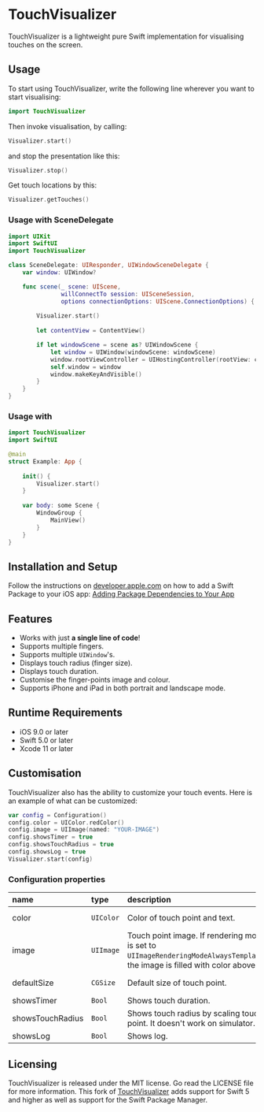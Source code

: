 # TouchVisualizer

TouchVisualizer is a lightweight pure Swift implementation for visualising touches on the screen. 

## Usage

To start using TouchVisualizer, write the following line wherever you want to start visualising:

```swift
import TouchVisualizer
```

Then invoke visualisation, by calling:

```swift
Visualizer.start()
```

and stop the presentation like this:

```swift
Visualizer.stop()
```
Get touch locations by this:

```swift
Visualizer.getTouches()
```

### Usage with SceneDelegate 

```swift
import UIKit
import SwiftUI
import TouchVisualizer

class SceneDelegate: UIResponder, UIWindowSceneDelegate {
    var window: UIWindow?

    func scene(_ scene: UIScene,
               willConnectTo session: UISceneSession,
               options connectionOptions: UIScene.ConnectionOptions) {
        
        Visualizer.start()
        
        let contentView = ContentView()

        if let windowScene = scene as? UIWindowScene {
            let window = UIWindow(windowScene: windowScene)
            window.rootViewController = UIHostingController(rootView: contentView)
            self.window = window
            window.makeKeyAndVisible()
        }
    }
}
```

### Usage with 

```swift
import TouchVisualizer
import SwiftUI

@main
struct Example: App {
    
    init() {
        Visualizer.start()
    }
    
    var body: some Scene {
        WindowGroup {
            MainView()
        }
    }
}
```

## Installation and Setup

Follow the instructions on [developer.apple.com](https://developer.apple.com/documentation/xcode/adding_package_dependencies_to_your_app) on how to add a Swift Package to your iOS app: [Adding Package Dependencies to Your App](https://developer.apple.com/documentation/xcode/adding_package_dependencies_to_your_app)

## Features
- Works with just **a single line of code**!
- Supports multiple fingers.
- Supports multiple `UIWindow`'s.
- Displays touch radius (finger size).
- Displays touch duration.
- Customise the finger-points image and colour.
- Supports iPhone and iPad in both portrait and landscape mode.

## Runtime Requirements

- iOS 9.0 or later
- Swift 5.0 or later
- Xcode 11 or later

## Customisation

TouchVisualizer also has the ability to customize your touch events. Here is an example of what can be customized:

```swift
var config = Configuration()
config.color = UIColor.redColor()
config.image = UIImage(named: "YOUR-IMAGE")
config.showsTimer = true
config.showsTouchRadius = true
config.showsLog = true
Visualizer.start(config)
```

### Configuration properties

|name|type|description|default|
|:----|:----|:----|:----|
| color | `UIColor` | Color of touch point and text. | default color |
| image | `UIImage` | Touch point image. If rendering mode is set to  `UIImageRenderingModeAlwaysTemplate`, the image is filled with color above. | circle image |
| defaultSize| `CGSize` | Default size of touch point.| 60 x 60px |
| showsTimer| `Bool` | Shows touch duration. | false |
| showsTouchRadius | `Bool` | Shows touch radius by scaling touch point. It doesn't work on simulator. | false |
| showsLog | `Bool` | Shows log. | false |

## Licensing
TouchVisualizer is released under the MIT license. Go read the LICENSE file for more information.
This fork of [TouchVisualizer](https://github.com/morizotter/TouchVisualizer) adds support for Swift 5 and higher as well as support for the Swift Package Manager.
